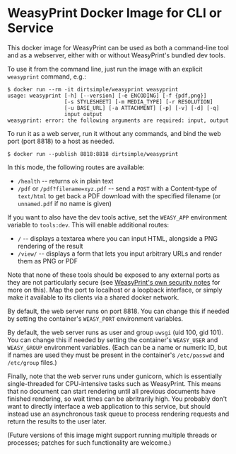# WeasyPrint Docker Image for CLI or Service

This docker image for WeasyPrint can be used as both a command-line tool and as a webserver, either with or without WeasyPrint's bundled dev tools.

To use it from the command line, just run the image with an explicit `weasyprint` command, e.g.:

```shell
$ docker run --rm -it dirtsimple/weasyprint weasyprint
usage: weasyprint [-h] [--version] [-e ENCODING] [-f {pdf,png}]
                  [-s STYLESHEET] [-m MEDIA_TYPE] [-r RESOLUTION]
                  [-u BASE_URL] [-a ATTACHMENT] [-p] [-v] [-d] [-q]
                  input output
weasyprint: error: the following arguments are required: input, output
```

To run it as a web server, run it without any commands, and bind the web port (port 8818) to a host as needed.
```shell
$ docker run --publish 8818:8818 dirtsimple/weasyprint
```
In this mode, the following routes are available:

* `/health` -- returns `ok` in plain text
* `/pdf` or `/pdf?filename=xyz.pdf` -- send a `POST` with a Content-type of `text/html` to get back a PDF download with the specified filename (or `unnamed.pdf` if no name is given)

If you want to also have the dev tools active, set the `WEASY_APP` environment variable to `tools:dev`.  This will enable additional routes:

* `/` -- displays a textarea where you can input HTML, alongside a PNG rendering of the result
* `/view/` -- displays a form that lets you input arbitrary URLs and render them as PNG or PDF

Note that none of these tools should be exposed to any external ports as they are not particularly secure (see [WeasyPrint's own security notes](https://weasyprint.readthedocs.io/en/stable/tutorial.html#security) for more on this).  Map the port to localhost or a loopback interface, or simply make it available to its clients via a shared docker network.

By default, the web server runs on port 8818. You can change this if needed by setting the container's `WEASY_PORT` environment variables.

By default, the web server runs as user and group `uwsgi` (uid 100, gid 101).  You can change this if needed by setting the container's `WEASY_USER` and `WEASY_GROUP` environment variables.  (Each can be a name or numeric ID, but if names are used they must be present in the container's `/etc/passwd` and `/etc/group` files.)

Finally, note that the web server runs under gunicorn, which is essentially single-threaded for CPU-intensive tasks such as WeasyPrint.  This means that no document can start rendering until all previous documents have finished rendering, so wait times can be abritrarily high.  You probably don't want to directly interface a web application to this service, but should instead use an asynchronous task queue to process rendering requests and return the results to the user later.

(Future versions of this image might support running multiple threads or processes; patches for such functionality are welcome.)
